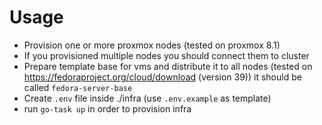 # Usage

- Provision one or more proxmox nodes (tested on proxmox 8.1)
- If you provisioned multiple nodes you should connect them to cluster
- Prepare template base for vms and distribute it to all nodes (tested on https://fedoraproject.org/cloud/download (version 39)) it should be called `fedora-server-base`
- Create `.env` file inside ./infra (use `.env.example` as template)
- run `go-task up` in order to provision infra
